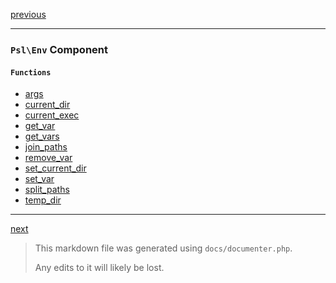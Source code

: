 [previous](encoding-hex.md)

---

### `Psl\Env` Component

#### `Functions`

- [args](./../../src/Psl/Env/args.php#L12)
- [current_dir](./../../src/Psl/Env/current_dir.php#L16)
- [current_exec](./../../src/Psl/Env/current_exec.php#L18)
- [get_var](./../../src/Psl/Env/get_var.php#L18)
- [get_vars](./../../src/Psl/Env/get_vars.php#L14)
- [join_paths](./../../src/Psl/Env/join_paths.php#L16)
- [remove_var](./../../src/Psl/Env/remove_var.php#L18)
- [set_current_dir](./../../src/Psl/Env/set_current_dir.php#L16)
- [set_var](./../../src/Psl/Env/set_var.php#L19)
- [split_paths](./../../src/Psl/Env/split_paths.php#L16)
- [temp_dir](./../../src/Psl/Env/temp_dir.php#L20)



---

[next](filesystem.md)

> This markdown file was generated using `docs/documenter.php`.
>
> Any edits to it will likely be lost.
